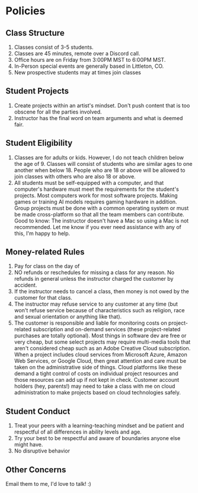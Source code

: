 # Policies

## Class Structure
1. Classes consist of 3-5 students.
2. Classes are 45 minutes, remote over a Discord call.
3. Office hours are on Friday from 3:00PM MST to 6:00PM MST.
4. In-Person special events are generally based in Littleton, CO.
5. New prospective students may at times join classes 

## Student Projects
1. Create projects within an artist's mindset. Don't push content that is too obscene for all the parties involved.
2. Instructor has the final word on team arguments and what is deemed fair.

## Student Eligibility
1. Classes are for adults or kids. However, I do not teach children below the age of 9. Classes will consist of students who are similar ages to one another when below 18. People who are 18 or above will be allowed to join classes with others who are also 18 or above.
2. All students must be self-equipped with a computer, and that computer's hardware must meet the requirements for the student's projects. Most computers work for most software projects. Making games or training AI models requires gaming hardware in addition. Group projects must be done with a common operating system or must be made cross-platform so that all the team members can contribute. Good to know: The instructor doesn't have a Mac so using a Mac is not recommended. Let me know if you ever need assistance with any of this, I'm happy to help.

## Money-related Rules
1. Pay for class on the day of
2. NO refunds or reschedules for missing a class for any reason. No refunds in general unless the instructor charged the customer by accident.
3. If the instructor needs to cancel a class, then money is not owed by the customer for that class.
4. The instructor may refuse service to any customer at any time (but won't refuse service because of characteristics such as religion, race and sexual orientation or anything like that).
5. The customer is responsible and liable for monitoring costs on project-related subscription and on-demand services (these project-related purchases are totally optional). Most things in software dev are free or very cheap, but some select projects may require multi-media tools that aren't considered cheap such as an Adobe Creative Cloud subscription. When a project includes cloud services from Microsoft Azure, Amazon Web Services, or Google Cloud, then great attention and care must be taken on the administrative side of things. Cloud platforms like these demand a tight control of costs on individual project resources and those resources can add up if not kept in check. Customer account holders (hey, parents!) may need to take a class with me on cloud administration to make projects based on cloud technologies safely.

## Student Conduct
1. Treat your peers with a learning-teaching mindset and be patient and respectful of all differences in ability levels and age.
2. Try your best to be respectful and aware of boundaries anyone else might have.
3. No disruptive behavior

## Other Concerns
Email them to me, I'd love to talk! :)

